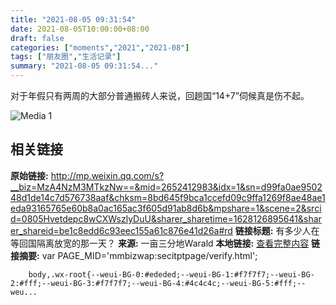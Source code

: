 ```yaml
---
title: "2021-08-05 09:31:54"
date: 2021-08-05T10:00:00+08:00
draft: false
categories: ["moments","2021","2021-08"]
tags: ["朋友圈","生活记录"]
summary: "2021-08-05 09:31:54..."
---
```


对于年假只有两周的大部分普通搬砖人来说，回趟国“14+7”伺候真是伤不起。

![Media 1](/Moments/photos/2021-08-05/202108050931540.jpg)

## 相关链接

**原始链接:** http://mp.weixin.qq.com/s?__biz=MzA4NzM3MTkzNw==&mid=2652412983&idx=1&sn=d99fa0ae950248d1de14c7d576738aaf&chksm=8bd645f9bca1ccefd09c9ffa1269f8ae48ae1eda93165765e60b8a0ac165ac3f605d91ab8d6b&mpshare=1&scene=2&srcid=0805Hvetdepc8wCXWszlyDuU&sharer_sharetime=1628126895641&sharer_shareid=be1c8edd6c93eec155a61c876e41d26a#rd
**链接标题:** 有多少人在等回国隔离放宽的那一天？
**来源:** 一亩三分地Warald
**本地链接:** [查看完整内容](/link_content/2021/08/2021-08-05/link_content/)
**链接摘要:** var PAGE_MID='mmbizwap:secitptpage/verify.html';

        
        body,.wx-root{--weui-BG-0:#ededed;--weui-BG-1:#f7f7f7;--weui-BG-2:#fff;--weui-BG-3:#f7f7f7;--weui-BG-4:#4c4c4c;--weui-BG-5:#fff;--weu...

